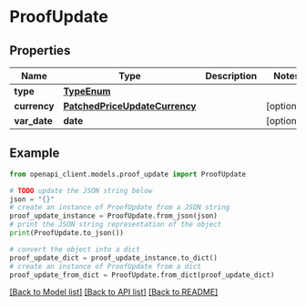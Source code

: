 # ProofUpdate


## Properties

Name | Type | Description | Notes
------------ | ------------- | ------------- | -------------
**type** | [**TypeEnum**](TypeEnum.md) |  | 
**currency** | [**PatchedPriceUpdateCurrency**](PatchedPriceUpdateCurrency.md) |  | [optional] 
**var_date** | **date** |  | [optional] 

## Example

```python
from openapi_client.models.proof_update import ProofUpdate

# TODO update the JSON string below
json = "{}"
# create an instance of ProofUpdate from a JSON string
proof_update_instance = ProofUpdate.from_json(json)
# print the JSON string representation of the object
print(ProofUpdate.to_json())

# convert the object into a dict
proof_update_dict = proof_update_instance.to_dict()
# create an instance of ProofUpdate from a dict
proof_update_from_dict = ProofUpdate.from_dict(proof_update_dict)
```
[[Back to Model list]](../README.md#documentation-for-models) [[Back to API list]](../README.md#documentation-for-api-endpoints) [[Back to README]](../README.md)



